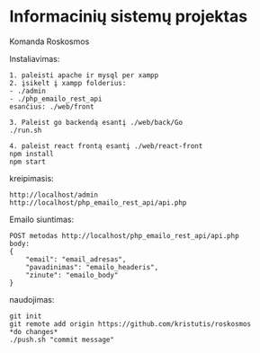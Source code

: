 # Informacinių sistemų projektas
Komanda Roskosmos

Instaliavimas:
```
1. paleisti apache ir mysql per xampp
2. įsikelt į xampp folderius:
- ./admin
- ./php_emailo_rest_api
esančius: ./web/front

3. Paleist go backendą esantį ./web/back/Go
./run.sh

4. paleist react frontą esantį ./web/react-front
npm install
npm start
```
kreipimasis:
```
http://localhost/admin
http://localhost/php_emailo_rest_api/api.php
```
Emailo siuntimas:
```
POST metodas http://localhost/php_emailo_rest_api/api.php
body:
{
    "email": "email_adresas",
    "pavadinimas": "emailo_headeris",
    "zinute": "emailo_body"
}
```

naudojimas:
```
git init
git remote add origin https://github.com/kristutis/roskosmos
*do changes*
./push.sh "commit message"
```
